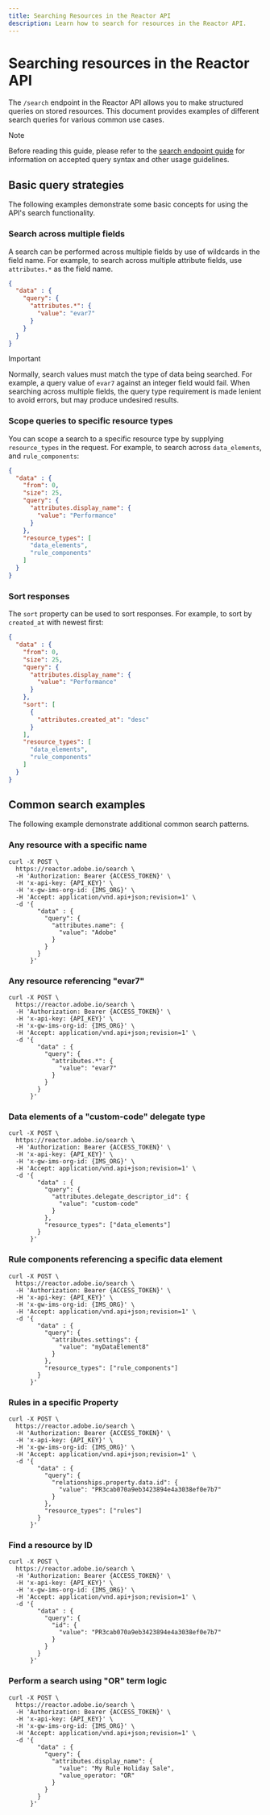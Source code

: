 ```yaml
---
title: Searching Resources in the Reactor API
description: Learn how to search for resources in the Reactor API.
---
```

# Searching resources in the Reactor API

The `/search` endpoint in the Reactor API allows you to make structured queries on stored resources. This document provides examples of different search queries for various common use cases.

>[!NOTE]
>
>Before reading this guide, please refer to the [search endpoint guide](../endpoints/search.md) for information on accepted query syntax and other usage guidelines.

## Basic query strategies

The following examples demonstrate some basic concepts for using the API's search functionality.

### Search across multiple fields

A search can be performed across multiple fields by use of wildcards in the field name. For example, to search across multiple attribute fields, use `attributes.*` as the field name.

```json
{
  "data" : {
    "query": {
      "attributes.*": {
        "value": "evar7"
      }
    }
  }
}
```

>[!IMPORTANT]
>
>Normally, search values must match the type of data being searched. For example, a query value of `evar7` against an integer field would fail. When searching across multiple fields, the query type requirement is made lenient to avoid errors, but may produce undesired results.

### Scope queries to specific resource types

You can scope a search to a specific resource type by supplying `resource_types` in the request. For example, to search across `data_elements`, and `rule_components`:

```json
{
  "data" : {
    "from": 0,
    "size": 25,
    "query": {
      "attributes.display_name": {
        "value": "Performance"
      }
    },
    "resource_types": [
      "data_elements",
      "rule_components"
    ]
  }
}
```

### Sort responses

The `sort` property can be used to sort responses. For example, to sort by `created_at` with newest first:

```json
{
  "data" : {
    "from": 0,
    "size": 25,
    "query": {
      "attributes.display_name": {
        "value": "Performance"
      }
    },
    "sort": [
      {
        "attributes.created_at": "desc"
      }
    ],
    "resource_types": [
      "data_elements",
      "rule_components"
    ]
  }
}
```

## Common search examples

The following example demonstrate additional common search patterns.

### Any resource with a specific name

```shell
curl -X POST \
  https://reactor.adobe.io/search \
  -H 'Authorization: Bearer {ACCESS_TOKEN}' \
  -H 'x-api-key: {API_KEY}' \
  -H 'x-gw-ims-org-id: {IMS_ORG}' \
  -H 'Accept: application/vnd.api+json;revision=1' \
  -d '{
        "data" : {
          "query": {
            "attributes.name": {
              "value": "Adobe"
            }
          }
        }
      }'
```

### Any resource referencing "evar7"

```shell
curl -X POST \
  https://reactor.adobe.io/search \
  -H 'Authorization: Bearer {ACCESS_TOKEN}' \
  -H 'x-api-key: {API_KEY}' \
  -H 'x-gw-ims-org-id: {IMS_ORG}' \
  -H 'Accept: application/vnd.api+json;revision=1' \
  -d '{
        "data" : {
          "query": {
            "attributes.*": {
              "value": "evar7"
            }
          }
        }
      }'
```

### Data elements of a "custom-code" delegate type

```shell
curl -X POST \
  https://reactor.adobe.io/search \
  -H 'Authorization: Bearer {ACCESS_TOKEN}' \
  -H 'x-api-key: {API_KEY}' \
  -H 'x-gw-ims-org-id: {IMS_ORG}' \
  -H 'Accept: application/vnd.api+json;revision=1' \
  -d '{
        "data" : {
          "query": {
            "attributes.delegate_descriptor_id": {
              "value": "custom-code"
            }
          },
          "resource_types": ["data_elements"]
        }
      }'
```

### Rule components referencing a specific data element

```shell
curl -X POST \
  https://reactor.adobe.io/search \
  -H 'Authorization: Bearer {ACCESS_TOKEN}' \
  -H 'x-api-key: {API_KEY}' \
  -H 'x-gw-ims-org-id: {IMS_ORG}' \
  -H 'Accept: application/vnd.api+json;revision=1' \
  -d '{
        "data" : {
          "query": {
            "attributes.settings": {
              "value": "myDataElement8"
            }
          },
          "resource_types": ["rule_components"]
        }
      }'
```

### Rules in a specific Property

```shell
curl -X POST \
  https://reactor.adobe.io/search \
  -H 'Authorization: Bearer {ACCESS_TOKEN}' \
  -H 'x-api-key: {API_KEY}' \
  -H 'x-gw-ims-org-id: {IMS_ORG}' \
  -H 'Accept: application/vnd.api+json;revision=1' \
  -d '{
        "data" : {
          "query": {
            "relationships.property.data.id": {
              "value": "PR3cab070a9eb3423894e4a3038ef0e7b7"
            }
          },
          "resource_types": ["rules"]
        }
      }'
```

### Find a resource by ID

```shell
curl -X POST \
  https://reactor.adobe.io/search \
  -H 'Authorization: Bearer {ACCESS_TOKEN}' \
  -H 'x-api-key: {API_KEY}' \
  -H 'x-gw-ims-org-id: {IMS_ORG}' \
  -H 'Accept: application/vnd.api+json;revision=1' \
  -d '{
        "data" : {
          "query": {
            "id": {
              "value": "PR3cab070a9eb3423894e4a3038ef0e7b7"
            }
          }
        }
      }'
```

### Perform a search using "OR" term logic

```shell
curl -X POST \
  https://reactor.adobe.io/search \
  -H 'Authorization: Bearer {ACCESS_TOKEN}' \
  -H 'x-api-key: {API_KEY}' \
  -H 'x-gw-ims-org-id: {IMS_ORG}' \
  -H 'Accept: application/vnd.api+json;revision=1' \
  -d '{
        "data" : {
          "query": {
            "attributes.display_name": {
              "value": "My Rule Holiday Sale",
              "value_operator: "OR"
            }
          }
        }
      }'
```
